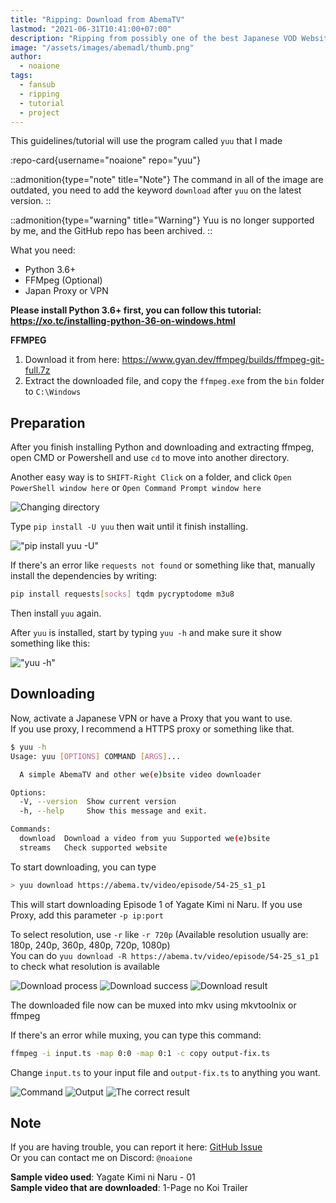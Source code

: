 ```yaml
---
title: "Ripping: Download from AbemaTV"
lastmod: "2021-06-31T10:41:00+07:00"
description: "Ripping from possibly one of the best Japanese VOD Website!"
image: "/assets/images/abemadl/thumb.png"
author:
  - noaione
tags:
  - fansub
  - ripping
  - tutorial
  - project
---
```


This guidelines/tutorial will use the program called `yuu` that I made

:repo-card{username="noaione" repo="yuu"}

::admonition{type="note" title="Note"}
The command in all of the image are outdated, you need to add the keyword `download` after `yuu` on the latest version.
::

::admonition{type="warning" title="Warning"}
Yuu is no longer supported by me, and the GitHub repo has been archived.
::

What you need:

- Python 3.6+
- FFMpeg (Optional)
- Japan Proxy or VPN

**Please install Python 3.6+ first, you can follow this tutorial: https://xo.tc/installing-python-36-on-windows.html**

**FFMPEG**

1. Download it from here: https://www.gyan.dev/ffmpeg/builds/ffmpeg-git-full.7z
2. Extract the downloaded file, and copy the `ffmpeg.exe` from the `bin` folder to `C:\Windows`

## Preparation

After you finish installing Python and downloading and extracting ffmpeg, open CMD or Powershell and use `cd` to move into another directory.

Another easy way is to `SHIFT-Right Click` on a folder, and click `Open PowerShell window here` or `Open Command Prompt window here`

![Changing directory](/assets/images/abemadl/01.png)

Type `pip install -U yuu` then wait until it finish installing.

!["pip install yuu -U"](/assets/images/abemadl/02.png)

If there's an error like `requests not found` or something like that, manually install the dependencies by writing:

```bash
pip install requests[socks] tqdm pycryptodome m3u8
```

Then install `yuu` again.

After `yuu` is installed, start by typing `yuu -h` and make sure it show something like this:

!["yuu -h"](/assets/images/abemadl/03.png)

## Downloading

Now, activate a Japanese VPN or have a Proxy that you want to use.<br />
If you use proxy, I recommend a HTTPS proxy or something like that.

```bash
$ yuu -h
Usage: yuu [OPTIONS] COMMAND [ARGS]...

  A simple AbemaTV and other we(e)bsite video downloader

Options:
  -V, --version  Show current version
  -h, --help     Show this message and exit.

Commands:
  download  Download a video from yuu Supported we(e)bsite
  streams   Check supported website
```

To start downloading, you can type

```bash
> yuu download https://abema.tv/video/episode/54-25_s1_p1
```

This will start downloading Episode 1 of Yagate Kimi ni Naru.
If you use Proxy, add this parameter `-p ip:port`

To select resolution, use `-r` like `-r 720p` (Available resolution usually are: 180p, 240p, 360p, 480p, 720p, 1080p)<br />
You can do `yuu download -R https://abema.tv/video/episode/54-25_s1_p1` to check what resolution is available

![Download process](/assets/images/abemadl/04a.png)
![Download success](/assets/images/abemadl/04b.png)
![Download result](/assets/images/abemadl/04c.png)

The downloaded file now can be muxed into mkv using mkvtoolnix or ffmpeg

If there's an error while muxing, you can type this command:

```bash
ffmpeg -i input.ts -map 0:0 -map 0:1 -c copy output-fix.ts
```

Change `input.ts` to your input file and `output-fix.ts` to anything you want.

![Command](/assets/images/abemadl/05a.png)
![Output](/assets/images/abemadl/05b.png)
![The correct result](/assets/images/abemadl/05c.png)

## Note

If you are having trouble, you can report it here: [GitHub Issue](https://github.com/noaione/yuu/issues)<br />
Or you can contact me on Discord: `@noaione`

**Sample video used**: Yagate Kimi ni Naru - 01<br />
**Sample video that are downloaded**: 1-Page no Koi Trailer

